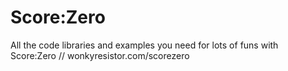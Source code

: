 # Score:Zero
All the code libraries and examples you need for lots of funs with Score:Zero // wonkyresistor.com/scorezero
